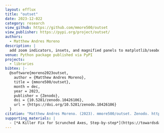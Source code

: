 ```yaml
---
layout: efflux
title: "outset"
date: 2023-12-022
category: research
view_github: https://github.com/mmore500/outset
view_publisher: https://pypi.org/project/outset/
authors:
  - Matthew Andres Moreno
description: |
  add zoom indicators, insets, and magnified panels to matplotlib/seaborn visualizations with ease!
venue: Python package published via PyPI
projects:
  - libraries
bibtex: |-
  @software{moreno2023outset,
    author = {Matthew Andres Moreno},
    title = {mmore500/outset},
    month = dec,
    year = 2023,
    publisher = {Zenodo},
    doi = {10.5281/zenodo.10426106},
    url = {https://doi.org/10.5281/zenodo.10426106}
  }
citation: "Matthew Andres Moreno. (2023). mmore500/outset. Zenodo. https://doi.org/10.5281/zenodo.10426106"
supporting_materials: |
  - [*A Killer Fix for Scrunched Axes, Step-by-step*](https://towardsdatascience.com/unscrunch-your-axes-with-easy-multiscale-data-visualization-in-matplotlib-69a30e96c68f?source=friends_link&sk=df15b14b63ce5b5240e6058b5875f6ee), [article via towards data science](https://medium.com/towards-data-science)
---
```

